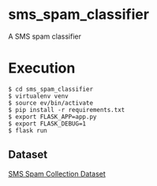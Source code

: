 # sms_spam_classifier

A SMS spam classifier

# Execution

```
$ cd sms_spam_classifier
$ virtualenv venv
$ source ev/bin/activate
$ pip install -r requirements.txt
$ export FLASK_APP=app.py
$ export FLASK_DEBUG=1
$ flask run
```


## Dataset

[SMS Spam Collection Dataset](https://www.kaggle.com/uciml/sms-spam-collection-dataset)